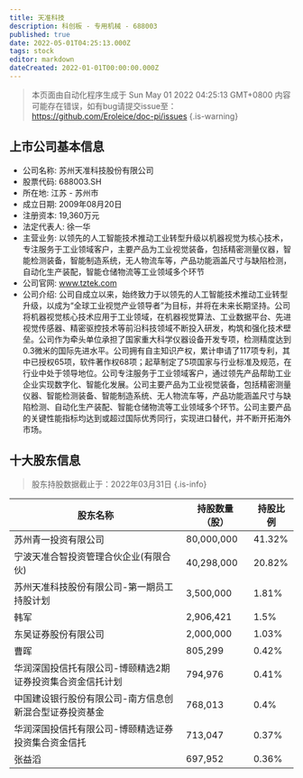 ```yaml
---
title: 天准科技
description: 科创板 - 专用机械 - 688003
published: true
date: 2022-05-01T04:25:13.000Z
tags: stock
editor: markdown
dateCreated: 2022-01-01T00:00:00.000Z
---
```


> 本页面由自动化程序生成于 Sun May 01 2022 04:25:13 GMT+0800
> 内容可能存在错误，如有bug请提交issue至：https://github.com/Eroleice/doc-pi/issues
{.is-warning}

## 上市公司基本信息
- 公司名称: 苏州天准科技股份有限公司
- 股票代码: 688003.SH
- 所在地: 江苏 - 苏州市
- 成立日期: 2009年08月20日
- 注册资本: 19,360万元
- 法定代表人: 徐一华
- 主营业务: 以领先的人工智能技术推动工业转型升级以机器视觉为核心技术，专注服务于工业领域客户，主要产品为工业视觉装备，包括精密测量仪器，智能检测装备，智能制造系统，无人物流车等，产品功能涵盖尺寸与缺陷检测，自动化生产装配，智能仓储物流等工业领域多个环节
- 公司官网: www.tztek.com
- 公司介绍: 公司自成立以来，始终致力于以领先的人工智能技术推动工业转型升级，以成为“全球工业视觉产业领导者”为目标，并将在未来长期坚持。公司将机器视觉核心技术应用于工业领域，在机器视觉算法、工业数据平台、先进视觉传感器、精密驱控技术等前沿科技领域不断投入研发，构筑和强化技术壁垒。公司作为牵头单位承担了国家重大科学仪器设备开发专项，检测精度达到0.3微米的国际先进水平。公司拥有自主知识产权，累计申请了117项专利，其中已授权65项，软件著作权68项；起草制定了5项国家与行业标准及规范，在行业中处于领导地位。公司专注服务于工业领域客户，通过领先产品帮助工业企业实现数字化、智能化发展。公司主要产品为工业视觉装备，包括精密测量仪器、智能检测装备、智能制造系统、无人物流车等，产品功能涵盖尺寸与缺陷检测、自动化生产装配、智能仓储物流等工业领域多个环节。公司主要产品的关键性能指标均达到或超过国际优秀同行，实现进口替代，并不断开拓海外市场。


## 十大股东信息
> 股东持股数据截止于：2022年03月31日
{.is-info}

| 股东名称 | 持股数量（股） | 持股比例 |
| --- | --- | --- |
| 苏州青一投资有限公司 | 80,000,000 | 41.32% |
| 宁波天准合智投资管理合伙企业(有限合伙) | 40,298,000 | 20.82% |
| 苏州天准科技股份有限公司-第一期员工持股计划 | 3,500,000 | 1.81% |
| 韩军 | 2,906,421 | 1.5% |
| 东吴证券股份有限公司 | 2,000,000 | 1.03% |
| 曹晖 | 805,299 | 0.42% |
| 华润深国投信托有限公司-博颐精选2期证券投资集合资金信托计划 | 794,976 | 0.41% |
| 中国建设银行股份有限公司-南方信息创新混合型证券投资基金 | 768,013 | 0.4% |
| 华润深国投信托有限公司-博颐精选证券投资集合资金信托 | 713,047 | 0.37% |
| 张益滔 | 697,952 | 0.36% |




